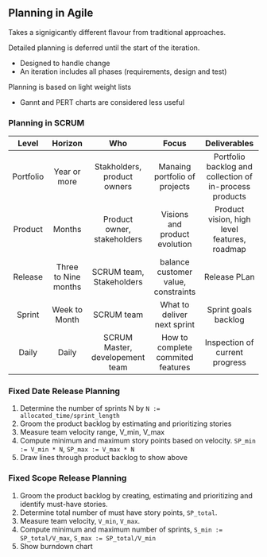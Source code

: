 ## Planning in Agile

Takes a signigicantly different flavour from traditional approaches.

Detailed planning is deferred until the start of the iteration.

- Designed to handle change
- An iteration includes all phases (requirements, design and test)

Planning is based on light weight lists

- Gannt and PERT charts are considered less useful

### Planning in SCRUM

|   Level   |       Horizon        |               Who               |                Focus                |                      Deliverables                       |
| :-------: | :------------------: | :-----------------------------: | :---------------------------------: | :-----------------------------------------------------: |
| Portfolio |     Year or more     |   Stakholders, product owners   |    Manaing portfolio of projects    | Portfolio backlog and collection of in-process products |
|  Product  |        Months        |   Product owner, stakeholders   |    Visions and product evolution    |      Product vision, high level features, roadmap       |
|  Release  | Three to Nine months |    SCRUM team, Stakeholders     | balance customer value, constraints |                      Release PLan                       |
|  Sprint   |    Week to Month     |           SCRUM team            |     What to deliver next sprint     |                  Sprint goals backlog                   |
|   Daily   |        Daily         | SCRUM Master, developement team |  How to complete commited features  |             Inspection of current progress              |

### Fixed Date Release Planning

1. Determine the number of sprints N by `N := allocated_time/sprint_length`
2. Groom the product backlog by estimating and prioritizing stories
3. Measure team velocity range, V_min, V_max
4. Compute minimum and maximum story points based on velocity. `SP_min := V_min * N`, `SP_max := V_max * N`
5. Draw lines through product backlog to show above

### Fixed Scope Release Planning

1. Groom the product backlog by creating, estimating and prioritizing and identify must-have stories.
2. Determine total number of must have story points, `SP_total`.
3. Measure team velocity, `V_min`, `V_max`.
4. Compute minimum and maximum number of sprints, `S_min := SP_total/V_max`, `S_max := SP_total/V_min`
5. Show burndown chart
